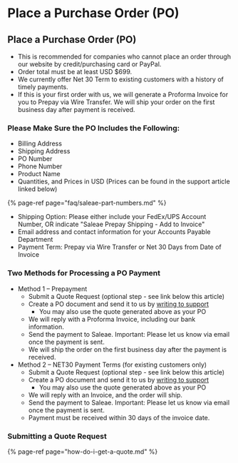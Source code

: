 # Place a Purchase Order \(PO\)

## Place a Purchase Order \(PO\)

* This is recommended for companies who cannot place an order through our website by credit/purchasing card or PayPal.
* Order total must be at least USD $699.
* We currently offer Net 30 Term to existing customers with a history of timely payments. 
* If this is your first order with us, we will generate a Proforma Invoice for you to Prepay via Wire Transfer. We will ship your order on the first business day after payment is received.

### Please Make Sure the PO Includes the Following:

* Billing Address
* Shipping Address
* PO Number
* Phone Number
* Product Name
* Quantities, and Prices in USD \(Prices can be found in the support article linked below\)

{% page-ref page="faq/saleae-part-numbers.md" %}

* Shipping Option: Please either include your FedEx/UPS Account Number, OR indicate "Saleae Prepay Shipping - Add to Invoice"
* Email address and contact information for your Accounts Payable Department
* Payment Term: Prepay via Wire Transfer or Net 30 Days from Date of Invoice 

### Two Methods for Processing a PO Payment

* Method 1 – Prepayment
  * Submit a Quote Request \(optional step - see link below this article\)
  * Create a PO document and send it to us by [writing to support](https://contact.saleae.com/hc/en-us/requests/new)​
    * You may also use the quote generated above as your PO
  * We will reply with a Proforma Invoice, including our bank information.
  * Send the payment to Saleae. Important: Please let us know via email once the payment is sent.
  * We will ship the order on the first business day after the payment is received.
* Method 2 – NET30 Payment Terms \(for existing customers only\)
  * Submit a Quote Request \(optional step - see link below this article\)
  * Create a PO document and send it to us by [writing to support](https://contact.saleae.com/hc/en-us/requests/new)
    * You may also use the quote generated above as your PO
  * We will reply with an Invoice, and the order will ship.
  * Send the payment to Saleae. Important: Please let us know via email once the payment is sent.
  * Payment must be received within 30 days of the invoice date.

### Submitting a Quote Request

{% page-ref page="how-do-i-get-a-quote.md" %}









